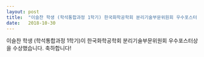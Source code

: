 ```yaml
---
layout: post
title:  "이슬찬 학생 (학석통합과정 1학기) 한국화학공학회 분리기술부문위원회 우수포스터 수상"
date:   2018-10-30
---
```

이슬찬 학생 (학석통합과정 1학기)이 한국화학공학회 분리기술부문위원회 우수포스터상을 수상했습니다. 축하합니다!
